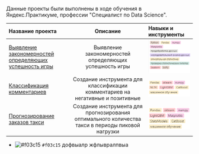 Данные проекты были выполнены в ходе обучения в Яндекс.Практикуме, профессии "Специалист по Data Science".

| Название проекта | Описание | Навыки и инструменты | 
| :---------------------- | :----------------------: | :---------------------- |
| [Выявление закономерностей определяющих успешность игры](Изучение_закономерностей_определяющих_успешность_игр) | Выявление закономерностей определяющих успешность игры | ![Иллюстрация](https://github.com/tarleproton/data_science_praktikum/raw/main/image/img1.bmp) |
| [Классификация комментариев](Классификация_комментариев) | Создание инструмента для классификации комментариев на негативные и позитивные| ![Иллюстрация](https://github.com/tarleproton/data_science_praktikum/raw/main/image/img2.bmp)
| [Прогнозирование заказов такси](Прогнозирование_заказов_такси) | Создание инструмента для прогнозирования оптимального количества такси в периоды пиковой нагрузки| ![Иллюстрация](https://github.com/tarleproton/data_science_praktikum/raw/main/image/img3.bmp)
- ![#f03c15](https://via.placeholder.com/15/f03c15/000000?text=+) `#f03c15` дофвыалр
жфлывралпвыа
